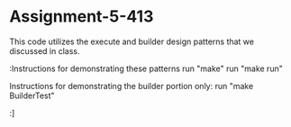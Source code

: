 # Assignment-5-413


This code utilizes the execute and builder design patterns that we discussed in class.

:Instructions for demonstrating these patterns 
run "make" 
run "make run"



Instructions for demonstrating the builder portion only:
run "make BuilderTest"

:]
